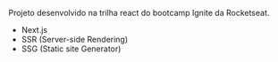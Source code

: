 Projeto desenvolvido na trilha react do bootcamp Ignite da Rocketseat.

- Next.js
- SSR (Server-side Rendering)
- SSG (Static site Generator)